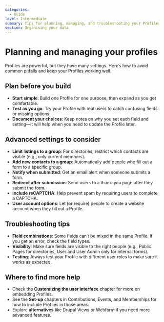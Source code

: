 ```yaml
---
categories:
  - Guide
level: Intermediate
summary: Tips for planning, managing, and troubleshooting your Profiles to make them work smoothly for your organization.
section: Organising your data
---
```


# Planning and managing your profiles

Profiles are powerful, but they have many settings. Here’s how to avoid common pitfalls and keep your Profiles working well.

## Plan before you build

- **Start simple**: Build one Profile for one purpose, then expand as you get comfortable.
- **Test as you go**: Try your Profile with real users to catch confusing fields or missing options.
- **Document your choices**: Keep notes on why you set each field and setting—it will help when you need to update the Profile later.

## Advanced settings to consider

- **Limit listings to a group**: For directories, restrict which contacts are visible (e.g., only current members).
- **Add new contacts to a group**: Automatically add people who fill out a form to a specific group.
- **Notify when submitted**: Get an email alert when someone submits a form.
- **Redirect after submission**: Send users to a thank-you page after they submit the form.
- **Include reCAPTCHA**: Help prevent spam by requiring users to complete a CAPTCHA.
- **User account options**: Let (or require) people to create a website account when they fill out a Profile.

## Troubleshooting tips

- **Field combinations**: Some fields can’t be mixed in the same Profile. If you get an error, check the field types.
- **Visibility**: Make sure fields are visible to the right people (e.g., Public Pages for directories, User and User Admin only for internal forms).
- **Testing**: Always test your Profile with different user roles to make sure it works as expected.

## Where to find more help

- Check the **Customizing the user interface** chapter for more on embedding Profiles.
- See the **Set-up** chapters in Contributions, Events, and Memberships for how to include Profiles in those areas.
- Explore **alternatives** like Drupal Views or Webform if you need more advanced features.
